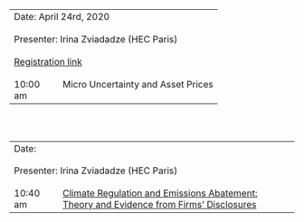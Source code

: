 <table width="100%" cellspacing="5" cellpadding="5">
<tr>
  <td colspan="4" height="40" valign="top" class="session">Date: April 24rd, 2020</td>
</tr>
<tr>
  <td colspan="2" height="40" valign="top" class="chair">Presenter: Irina Zviadadze (HEC Paris)</td>
</tr>
<tr>
  <td colspan="2" height="40" valign="top" class="registration"><a href="RamadoraiZeni_ClimateRegulationEmissionsAbatement.pdf">Registration link</a></td>
</tr>
<tr>
  <td width="70" valign="top" class="time">10:00 am</td>
  <td height="30" valign="top" class="paper">Micro Uncertainty and Asset Prices</td>
</tr>
</table>

<br/><br/>

<table width="100%" cellspacing="5" cellpadding="5">
<tr>
  <td colspan="2" height="40" valign="top" class="session">Date:</td>
</tr>
<tr>
  <td colspan="2" height="40" valign="top" class="chair">Presenter: Irina Zviadadze (HEC Paris)</td>
</tr>
<tr>
  <td width="70" valign="top" class="time">10:40 am</td>
  <td height="30" valign="top" class="paper"><a href="RamadoraiZeni_ClimateRegulationEmissionsAbatement.pdf">Climate Regulation and Emissions Abatement: Theory and Evidence from Firms’ Disclosures</a></td>
</tr>

</table>

